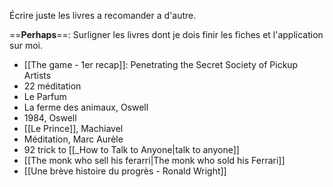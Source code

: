 Écrire juste les livres a recomander a d'autre.

==**Perhaps**==: Surligner les livres dont je dois finir les fiches et l'application sur moi. 

- [[The game - 1er recap]]: Penetrating the Secret Society of Pickup Artists
- 22 méditation 
- Le Parfum
- La ferme des animaux, Oswell
- 1984, Oswell
- [[Le Prince]], Machiavel
- Méditation, Marc Aurèle
- 92 trick to [[_How to Talk to Anyone|talk to anyone]]
- [[The monk who sell his ferarri|The monk who sold his Ferrari]]
- [[Une brève histoire du progrès - Ronald Wright]]